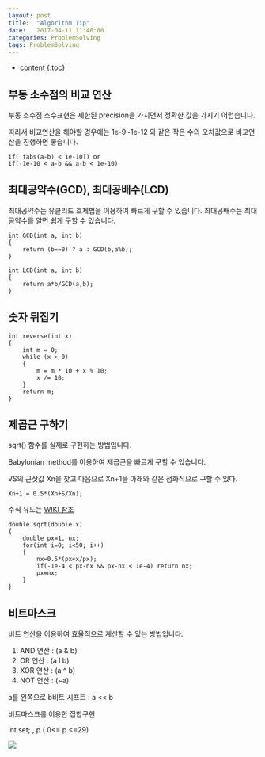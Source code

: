```yaml
---
layout: post
title:  "Algorithm Tip"
date:   2017-04-11 11:46:00
categories: ProblemSolving
tags: ProblemSolving
---
```


* content
{:toc}

## 부동 소수점의 비교 연산
부동 소수점 소수표현은 제한된 precision을 가지면서 정확한 값을 가지기 어렵습니다.

따라서 비교연산을 해야할 경우에는 1e-9~1e-12 와 같은 작은 수의 오차값으로 비교연산을 진행하면 좋습니다.

```
if( fabs(a-b) < 1e-10)) or
if(-1e-10 < a-b && a-b < 1e-10)
```

## 최대공약수(GCD), 최대공배수(LCD)

최대공약수는 유클리드 호제법을 이용하여 빠르게 구할 수 있습니다.
최대공배수는 최대공약수를 알면 쉽게 구할 수 있습니다.

```
int GCD(int a, int b)
{
	return (b==0) ? a : GCD(b,a%b);
}

int LCD(int a, int b)
{
	return a*b/GCD(a,b);
}
```

## 숫자 뒤집기
```
int reverse(int x)
{
	int m = 0;
	while (x > 0)
	{
        m = m * 10 + x % 10;
        x /= 10;
	}
	return m;
}

```

## 제곱근 구하기
sqrt() 함수를 실제로 구현하는 방법입니다.

Babylonian method를 이용하여 제곱근을 빠르게 구할 수 있습니다.

√S의 근삿값 Xn을 찾고 다음으로 Xn+1을 아래와 같은 점화식으로 구할 수 있다.
```
Xn+1 = 0.5*(Xn+S/Xn);
```

수식 유도는 [WIKI 참조](https://en.wikipedia.org/wiki/Methods_of_computing_square_roots)



```
double sqrt(double x)
{
	double px=1, nx;
	for(int i=0; i<50; i++)
	{
		nx=0.5*(px+x/px);
        if(-1e-4 < px-nx && px-nx < 1e-4) return nx;
        px=nx;
	}
}

```



## 비트마스크
비트 연산을 이용하여 효율적으로 계산할 수 있는 방법입니다.

1. AND 연산 :  (a & b)
2. OR 연산 : (a l b)
3. XOR 연산 : (a ^ b)
4. NOT 연산 : (~a)

a를 왼쪽으로 b비트 시프트 : a << b

비트마스크를 이용한 집합구현

int set; , p ( 0<= p <=29)

![](https://raw.githubusercontent.com/laboputer/laboputer.github.io/master/images/Problem_Solving/01.PNG)
